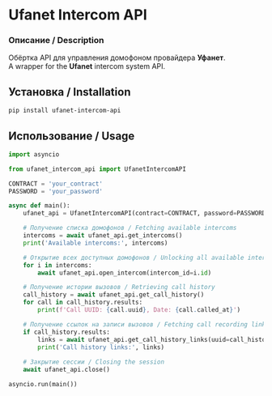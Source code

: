 # Ufanet Intercom API

### Описание / Description
Обёртка API для управления домофоном провайдера **Уфанет**.
<br>A wrapper for the **Ufanet** intercom system API.

## Установка / Installation
```bash
pip install ufanet-intercom-api
```
## Использование / Usage
```python
import asyncio

from ufanet_intercom_api import UfanetIntercomAPI

CONTRACT = 'your_contract'
PASSWORD = 'your_password'

async def main():
    ufanet_api = UfanetIntercomAPI(contract=CONTRACT, password=PASSWORD)

    # Получение списка домофонов / Fetching available intercoms
    intercoms = await ufanet_api.get_intercoms()
    print('Available intercoms:', intercoms)

    # Открытие всех доступных домофонов / Unlocking all available intercoms
    for i in intercoms:
        await ufanet_api.open_intercom(intercom_id=i.id)

    # Получение истории вызовов / Retrieving call history
    call_history = await ufanet_api.get_call_history()
    for call in call_history.results:
        print(f'Call UUID: {call.uuid}, Date: {call.called_at}')

    # Получение ссылок на записи вызовов / Fetching call recording links
    if call_history.results:
        links = await ufanet_api.get_call_history_links(uuid=call_history.results[0].uuid)
        print('Call history links:', links)
    
    # Закрытие сессии / Closing the session
    await ufanet_api.close() 

asyncio.run(main())

```